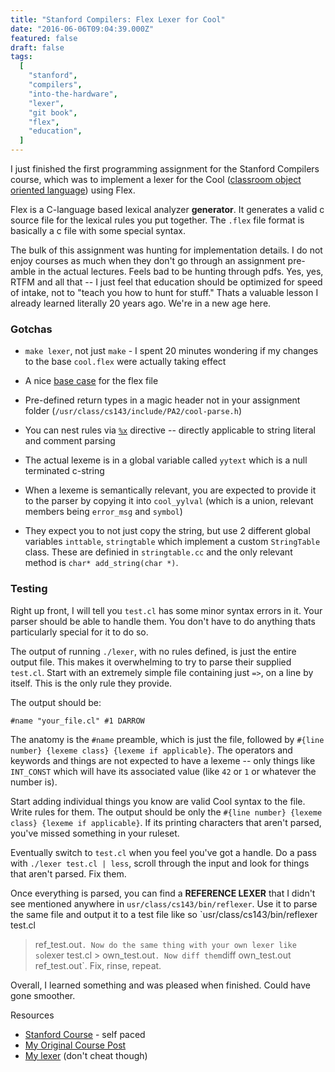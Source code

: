```yaml
---
title: "Stanford Compilers: Flex Lexer for Cool"
date: "2016-06-06T09:04:39.000Z"
featured: false
draft: false
tags:
  [
    "stanford",
    "compilers",
    "into-the-hardware",
    "lexer",
    "git book",
    "flex",
    "education",
  ]
---
```


I just finished the first programming assignment for the Stanford Compilers
course, which was to implement a lexer for the Cool
([classroom object oriented language](<https://en.wikipedia.org/wiki/Cool_(programming_language)>))
using Flex.

Flex is a C-language based lexical analyzer **generator**. It generates a valid
c source file for the lexical rules you put together. The `.flex` file format is
basically a c file with some special syntax.

The bulk of this assignment was hunting for implementation details. I do not
enjoy courses as much when they don't go through an assignment pre-amble in the
actual lectures. Feels bad to be hunting through pdfs. Yes, yes, RTFM and all
that -- I just feel that education should be optimized for speed of intake, not
to "teach you how to hunt for stuff." Thats a valuable lesson I already learned
literally 20 years ago. We're in a new age here.

### Gotchas

- `make lexer`, not just `make` - I spent 20 minutes wondering if my changes to
  the base `cool.flex` were actually taking effect

- A nice
  [base case](<https://en.wikipedia.org/wiki/Flex_(lexical_analyser_generator)>)
  for the flex file

- Pre-defined return types in a magic header not in your assignment folder
  (`/usr/class/cs143/include/PA2/cool-parse.h`)

- You can nest rules via
  [`%x`](http://flex.sourceforge.net/manual/Start-Conditions.html) directive --
  directly applicable to string literal and comment parsing

- The actual lexeme is in a global variable called `yytext` which is a null
  terminated c-string

- When a lexeme is semantically relevant, you are expected to provide it to the
  parser by copying it into `cool_yylval` (which is a union, relevant members
  being `error_msg` and `symbol`)

- They expect you to not just copy the string, but use 2 different global
  variables `inttable`, `stringtable` which implement a custom `StringTable`
  class. These are definied in `stringtable.cc` and the only relevant method is
  `char* add_string(char *)`.

### Testing

Right up front, I will tell you `test.cl` has some minor syntax errors in it.
Your parser should be able to handle them. You don't have to do anything thats
particularly special for it to do so.

The output of running `./lexer`, with no rules defined, is just the entire
output file. This makes it overwhelming to try to parse their supplied
`test.cl`. Start with an extremely simple file containing just `=>`, on a line
by itself. This is the only rule they provide.

The output should be:

    #name "your_file.cl" #1 DARROW

The anatomy is the `#name` preamble, which is just the file, followed by
`#{line number} {lexeme class} {lexeme if applicable}`. The operators and
keywords and things are not expected to have a lexeme -- only things like
`INT_CONST` which will have its associated value (like `42` or `1` or whatever
the number is).

Start adding individual things you know are valid Cool syntax to the file. Write
rules for them. The output should be only the
`#{line number} {lexeme class} {lexeme if applicable}`. If its printing
characters that aren't parsed, you've missed something in your ruleset.

Eventually switch to `test.cl` when you feel you've got a handle. Do a pass with
`./lexer test.cl | less`, scroll through the input and look for things that
aren't parsed. Fix them.

Once everything is parsed, you can find a **REFERENCE LEXER** that I didn't see
mentioned anywhere in `usr/class/cs143/bin/reflexer`. Use it to parse the same
file and output it to a test file like so `usr/class/cs143/bin/reflexer test.cl

> ref_test.out`. Now do the same thing with your own lexer like so`lexer
> test.cl > own_test.out`. Now diff them`diff own_test.out ref_test.out`. Fix,
> rinse, repeat.

Overall, I learned something and was pleased when finished. Could have gone
smoother.

Resources

- [Stanford Course](https://class.coursera.org/compilers-004/) - self paced
- [My Original Course Post](http://jmoyers.org/stanford-compilers-course/)
- [My lexer](https://github.com/jmoyers/cool_lexer/blob/master/cool.flex) (don't
  cheat though)
